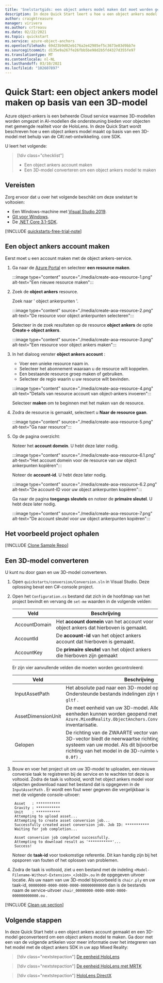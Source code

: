 ```yaml
---
title: 'Snelstartgids: een object ankers model maken dat moet worden gebruikt in een app'
description: In deze Quick Start leert u hoe u een object ankers model maakt op basis van een 3D-model.
author: craigktreasure
manager: virivera
ms.author: crtreasu
ms.date: 02/22/2021
ms.topic: quickstart
ms.service: azure-object-anchors
ms.openlocfilehash: 69d23b9d02eb176a2e42985ef5c3673e83d9bb7e
ms.sourcegitcommit: d135e9a267fe26fbb5be98d2b5fd4327d355fe97
ms.translationtype: MT
ms.contentlocale: nl-NL
ms.lasthandoff: 03/10/2021
ms.locfileid: "102607897"
---
```

# <a name="quickstart-create-an-object-anchors-model-from-a-3d-model"></a>Quick Start: een object ankers model maken op basis van een 3D-model

Azure object-ankers is een beheerde Cloud service waarmee 3D-modellen worden omgezet in AI-modellen die ondersteuning bieden voor objecten met gemengde realiteit voor de HoloLens. In deze Quick Start wordt beschreven hoe u een object ankers model maakt op basis van een 3D-model met behulp van de C#/.net-ontwikkeling. core SDK.

U leert het volgende:

> [!div class="checklist"]
> * Een object ankers account maken
> * Een 3D-model converteren om een object ankers model te maken

## <a name="prerequisites"></a>Vereisten

Zorg ervoor dat u over het volgende beschikt om deze snelstart te voltooien:

* Een Windows-machine met <a href="https://www.visualstudio.com/downloads/" target="_blank">Visual Studio 2019</a>.
* <a href="https://git-scm.com" target="_blank">Git voor Windows</a>.
* De <a href="https://dotnet.microsoft.com/download/dotnet-core/3.1">.NET Core 3.1-SDK</a>.

[!INCLUDE [quickstarts-free-trial-note](../../../includes/quickstarts-free-trial-note.md)]

## <a name="create-an-object-anchors-account"></a>Een object ankers account maken

Eerst moet u een account maken met de object ankers-service.

1. Ga naar de [Azure Portal](https://portal.azure.com/) en selecteer **een resource maken**.

   :::image type="content" source="./media/create-aoa-resource-1.png" alt-text="Een nieuwe resource maken":::

2. Zoek de **object ankers** resource.

   Zoek naar ' object ankerpunten '.

   :::image type="content" source="./media/create-aoa-resource-2.png" alt-text="De resource voor object ankerpunten selecteren":::

   Selecteer in de zoek resultaten op de resource **object ankers** de optie **Create-> object ankers**.

   :::image type="content" source="./media/create-aoa-resource-3.png" alt-text="Een resource voor object ankers maken":::

3. In het dialoog venster **object ankers account** :
    * Voer een unieke resource naam in.
    * Selecteer het abonnement waaraan u de resource wilt koppelen.
    * Een bestaande resource groep maken of gebruiken.
    * Selecteer de regio waarin u uw resource wilt bevinden.

    :::image type="content" source="./media/create-aoa-resource-4.png" alt-text="Details van resource account van object-ankers invoeren":::

    Selecteer **maken** om te beginnen met het maken van de resource.

4. Zodra de resource is gemaakt, selecteert u **Naar de resource gaan**.

   :::image type="content" source="./media/create-aoa-resource-5.png" alt-text="Ga naar resource":::

5. Op de pagina overzicht:

   Noteer het **account domein**. U hebt deze later nodig.

   :::image type="content" source="./media/create-aoa-resource-6.1.png" alt-text="Het account domein voor de resource van uw object ankerpunten kopiëren":::

   Noteer de **account-id**. U hebt deze later nodig.

   :::image type="content" source="./media/create-aoa-resource-6.2.png" alt-text="De account-ID voor uw object ankerpunten kopiëren":::

   Ga naar de pagina **toegangs sleutels** en noteer de **primaire sleutel**. U hebt deze later nodig.

   :::image type="content" source="./media/create-aoa-resource-7.png" alt-text="De account sleutel voor uw object ankerpunten kopiëren":::

## <a name="get-the-sample-project"></a>Het voorbeeld project ophalen

[!INCLUDE [Clone Sample Repo](../../../includes/object-anchors-clone-sample-repository.md)]

## <a name="convert-a-3d-model"></a>Een 3D-model converteren

U kunt nu door gaan en uw 3D-model converteren.

1. Open `quickstarts/conversion/Conversion.sln` in Visual Studio. Deze oplossing bevat een C#-console project.

2. Open het `Configuration.cs` bestand dat zich in de hoofdmap van het project bevindt en vervang de `set-me` waarden in de volgende velden:

   | Veld         | Beschrijving                                                         |
   |---------------|---------------------------------------------------------------------|
   | AccountDomain | Het **account domein** van het account voor object ankers dat hierboven is gemaakt. |
   | AccountId     | De **account-id** van het object ankers account dat hierboven is gemaakt.     |
   | AccountKey    | De **primaire sleutel** van het object ankers die hierboven zijn gemaakt     |

   Er zijn vier aanvullende velden die moeten worden gecontroleerd:

    | Veld                    | Beschrijving                       |
    | ---                      | ---                               |
    | InputAssetPath           | Het absolute pad naar een 3D-model op de lokale computer. Ondersteunde bestands indelingen zijn `fbx` , `ply` , `obj` , en `glb` `gltf` . |
    | AssetDimensionUnit       | De meet eenheid van uw 3D-model. Alle ondersteunde meet eenheden kunnen worden geopend met behulp van de `Azure.MixedReality.ObjectAnchors.Conversion.AssetLengthUnit` inventarisatie. |
    | Gelopen                  | De richting van de ZWAARTE vector van het 3D-model. Deze 3D-vector biedt de neerwaartse richting van het coördinaten systeem van uw model. Als dit bijvoorbeeld negatief is `y` , is de richting van het model in de 3D-ruimte `Vector3(0.0f, -1.0f, 0.0f)` . |

3. Bouw en voer het project uit om uw 3D-model te uploaden, een nieuwe conversie taak te registreren bij de service en te wachten tot deze is voltooid. Zodra de taak is voltooid, wordt het object ankers model voor objecten gedownload naast het bestand dat is opgegeven in de `InputAssetPath` . Er wordt een fout weer gegeven die vergelijkbaar is met de volgende console-uitvoer:

   ```shell
    Asset   : ***********
    Gravity : ***********
    Unit    : ***********
    Attempting to upload asset...
    Attempting to create asset conversion job...
    Successfully created asset conversion job. Job ID: ***********
    Waiting for job completion...

    Asset conversion job completed successfully.
    Attempting to download result as '***********'...
    Success!
   ```

   Noteer de **taak-id** voor toekomstige referentie. Dit kan handig zijn bij het opsporen van fouten of het oplossen van problemen.

4. Zodra de taak is voltooid, ziet u een bestand met de indeling `<Model-Filename-Without-Extension>_<JobID>.ou` in de opgegeven uitvoer locatie. Als uw naam van uw 3D-model bijvoorbeeld is `chair.ply` en uw taak-id, `00000000-0000-0000-0000-000000000000` dan is de bestands naam de service-uitvoer `chair_00000000-0000-0000-0000-000000000000.ou` .

[!INCLUDE [Clean-up section](../../../includes/clean-up-section-portal.md)]

## <a name="next-steps"></a>Volgende stappen

In deze Quick Start hebt u een object ankers account gemaakt en een 3D-model geconverteerd om een object ankers model te maken. Ga door met een van de volgende artikelen voor meer informatie over het integreren van het model met de object ankers SDK in uw app Mixed Reality:

> [!div class="nextstepaction"]
> [De eenheid HoloLens](get-started-unity-hololens.md)

> [!div class="nextstepaction"]
> [De eenheid HoloLens met MRTK](get-started-unity-hololens-mrtk.md)

> [!div class="nextstepaction"]
> [HoloLens DirectX](get-started-hololens-directx.md)
